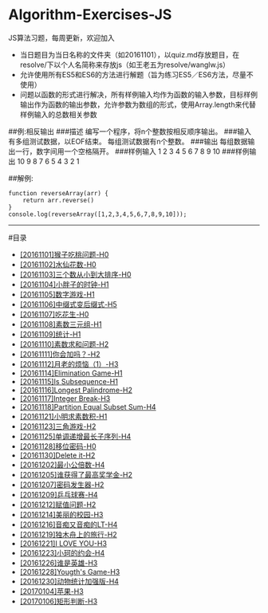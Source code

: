 # Algorithm-Exercises-JS
JS算法习题，每周更新，欢迎加入
* 当日题目为当日名称的文件夹（如20161101），以quiz.md存放题目，在resolve/下以个人名简称来存放js（如王老五为resolve/wanglw.js） 
* 允许使用所有ES5和ES6的方法进行解题（旨为练习ES5／ES6方法，尽量不使用）
* 问题以函数的形式进行解决，所有样例输入均作为函数的输入参数，目标样例输出作为函数的输出参数，允许参数为数组的形式，使用Array.length来代替样例输入的总数相关参数  

##例:相反输出
###描述
编写一个程序，将n个整数按相反顺序输出。
###输入
有多组测试数据，以EOF结束。
每组测试数据有n个整数。
###输出
每组数据输出一行，数字间用一个空格隔开。
###样例输入
1 2 3 4 5 6 7 8 9 10
###样例输出
10 9 8 7 6 5 4 3 2 1

##解例:
```
function reverseArray(arr) {  
    return arr.reverse()  
} 
console.log(reverseArray([1,2,3,4,5,6,7,8,9,10]));
```
---
#目录
* [[20161101]猴子吃桃问题-H0](20161101/quiz.md)
* [[20161102]水仙花数-H0](20161102/quiz.md)
* [[20161103]三个数从小到大排序-H0](20161103/quiz.md)
* [[20161104]小胖子的时钟-H1](20161104/quiz.md)
* [[20161105]数字游戏-H1](20161105/quiz.md)
* [[20161106]中缀式变后缀式-H5](20161106/quiz.md)
* [[20161107]吃花生-H0](20161107/quiz.md)
* [[20161108]素数三元组-H1](20161108/quiz.md)
* [[20161109]统计-H1](20161109/quiz.md)
* [[20161110]素数求和问题-H2](20161110/quiz.md)
* [[20161111]你会加吗？-H2](20161111/quiz.md)
* [[20161112]月老的烦恼（1）-H3](20161112/quiz.md)
* [[20161114]Elimination Game-H1](20161114/quiz.md)
* [[20161115]Is Subsequence-H1](20161115/quiz.md)
* [[20161116]Longest Palindrome-H2](20161116/quiz.md)
* [[20161117]Integer Break-H3](20161117/quiz.md)
* [[20161118]Partition Equal Subset Sum-H4](20161118/quiz.md)
* [[20161121]小明求素数积-H1](20161121/quiz.md)
* [[20161123]三角游戏-H2](20161123/quiz.md)
* [[20161125]单调递增最长子序列-H4](20161125/quiz.md)
* [[20161128]移位密码-H0](20161128/quiz.md)
* [[20161130]Delete it-H2](20161130/quiz.md)
* [[20161202]最小公倍数-H4](20161202/quiz.md)
* [[20161205]谁获得了最高奖学金-H2](20161205/quiz.md)
* [[20161207]密码发生器-H2](20161207/quiz.md)
* [[20161209]乒乓球赛-H4](20161209/quiz.md)
* [[20161212]赋值问题-H2](20161212/quiz.md)
* [[20161214]美丽的校园-H3](20161214/quiz.md)
* [[20161216]音痴又音痴的LT-H4](20161216/quiz.md)
* [[20161219]独木舟上的旅行-H2](20161219/quiz.md)
* [[20161221]I LOVE YOU-H3](20161221/quiz.md)
* [[20161223]小珂的约会-H4](20161223/quiz.md)
* [[20161226]谁是英雄-H3](20161223/quiz.md)
* [[20161228]Yougth's Game-H3](20161223/quiz.md)
* [[20161230]动物统计加强版-H4](20161223/quiz.md)
* [[20170104]苹果-H3](20161223/quiz.md)
* [[20170106]矩形判断-H3](20161223/quiz.md)